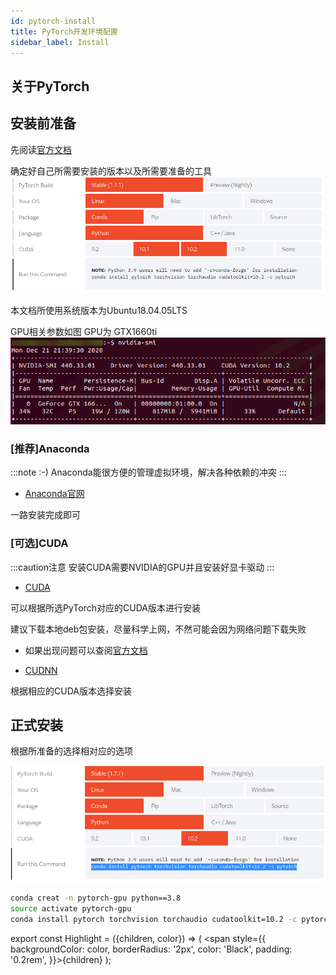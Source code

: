 ```yaml
---
id: pytorch-install
title: PyTorch开发环境配置
sidebar_label: Install
---
```


## 关于PyTorch

## 安装前准备
先阅读[官方文档](https://pytorch.org/get-started/locally/)

确定好自己所需要安装的版本以及所需要准备的工具
![](https://raw.githubusercontent.com/rcxxx/my-img/main/img/screenshot/pytorch-install-01.png)


本文档所使用系统版本为Ubuntu18.04.05LTS

GPU相关参数如图 GPU为 GTX1660ti
![](https://raw.githubusercontent.com/rcxxx/my-img/main/img/screenshot/nvidia-smi.png)


### [<Highlight color="#33FFCC">推荐</Highlight>]Anaconda

:::note :-)
Anaconda能很方便的管理虚拟环境，解决各种依赖的冲突
:::

- [Anaconda官网](https://www.anaconda.com/)

一路安装完成即可

### [<Highlight color="#FFCC33">可选</Highlight>]CUDA

:::caution注意
安装CUDA需要NVIDIA的GPU并且安装好显卡驱动
:::

- [CUDA](https://developer.nvidia.com/cuda-toolkit-archive)

可以根据所选PyTorch对应的CUDA版本进行安装

建议下载本地deb包安装，尽量科学上网，不然可能会因为网络问题下载失败
- 如果出现问题可以查阅[官方文档](https://docs.nvidia.com/cuda/archive/10.2/)

- [CUDNN](https://developer.nvidia.com/rdp/cudnn-download)

根据相应的CUDA版本选择安装

## 正式安装
根据所准备的选择相对应的选项

![](https://raw.githubusercontent.com/rcxxx/my-img/main/img/screenshot/pytorch-install-02.png)


``` bash
conda creat -n pytorch-gpu python==3.8
source activate pytorch-gpu
conda install pytorch torchvision torchaudio cudatoolkit=10.2 -c pytorch
```


export const Highlight = ({children, color}) => ( <span style={{
    backgroundColor: color,
    borderRadius: '2px',
    color: 'Black',
    padding: '0.2rem',
}}>{children}</span> );